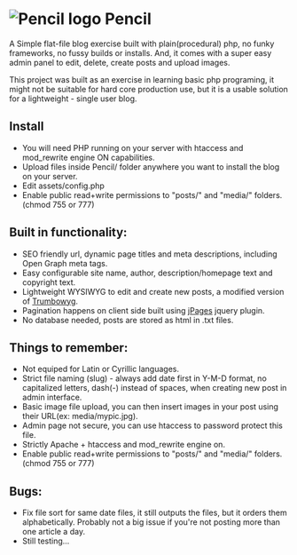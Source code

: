 ![Pencil logo](https://github.com/syndicatefx/Pencil/blob/master/assets/logo.png?raw=true) Pencil
======

A Simple flat-file blog exercise built with plain(procedural) php, no funky frameworks, no fussy builds or installs. And, it comes with a super easy admin panel to edit, delete, create posts and upload images.

This project was built as an exercise in learning basic php programing, it might not be suitable for hard core production use, but it is a usable solution for a lightweight - single user blog.

## Install

- You will need PHP running on your server with htaccess and mod_rewrite engine ON capabilities.
- Upload files inside Pencil/ folder anywhere you want to install the blog on your server.
- Edit assets/config.php
- Enable public read+write permissions to "posts/" and "media/"  folders. (chmod 755 or 777)

## Built in functionality:

- SEO friendly url, dynamic page titles and meta descriptions, including Open Graph meta tags.
- Easy configurable site name, author, description/homepage text and copyright text.
- Lightweight WYSIWYG to edit and create new posts, a modified version of [Trumbowyg](http://alex-d.github.com/Trumbowyg).
- Pagination happens on client side built using [jPages](http://luis-almeida.github.com/jPages) jquery plugin.
- No database needed, posts are stored as html in .txt files.

## Things to remember:

- Not equiped for Latin or Cyrillic languages.
- Strict file naming (slug) - always add date first in Y-M-D format, no capitalized letters, dash(-) instead of spaces, when creating new post in admin interface.
- Basic image file upload, you can then insert images in your post using their URL(ex: media/mypic.jpg).
- Admin page not secure, you can use htaccess to password protect this file.
- Strictly Apache + htaccess and mod_rewrite engine on.
- Enable public read+write permissions to "posts/" and "media/"  folders. (chmod 755 or 777)

## Bugs:

- Fix file sort for same date files, it still outputs the files, but it orders them alphabetically. Probably not a big issue if you're not posting more than one article a day.
- Still testing...

